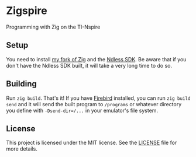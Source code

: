 # Zigspire

Programming with Zig on the TI-Nspire

## Setup

You need to install
[my fork of Zig](https://github.com/coolreader18/zig/tree/nspire) and the
[Ndless SDK](https://github.com/ndless-nspire/Ndless/wiki/Ndless-SDK:-C-and-assembly-development-introduction).
Be aware that if you don't have the Ndless SDK built, it will take a very long
time to do so.

## Building

Run `zig build`. That's it! If you have
[Firebird](https://github.com/nspire-emus/firebird) installed, you can run
`zig build send` and it will send the built program to `/programs` or whatever
directory you define with `-Dsend-dir=/...` in your emulator's file system.

## License

This project is licensed under the MIT license. See the [LICENSE](LICENSE) file
for more details.
